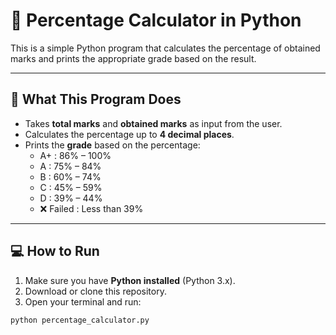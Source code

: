 # 🎯 Percentage Calculator in Python

This is a simple Python program that calculates the percentage of obtained marks and prints the appropriate grade based on the result.

---

## 🧠 What This Program Does

- Takes **total marks** and **obtained marks** as input from the user.
- Calculates the percentage up to **4 decimal places**.
- Prints the **grade** based on the percentage:
  - A+ : 86% – 100%
  - A  : 75% – 84%
  - B  : 60% – 74%
  - C  : 45% – 59%
  - D  : 39% – 44%
  - ❌ Failed : Less than 39%

---

## 💻 How to Run

1. Make sure you have **Python installed** (Python 3.x).
2. Download or clone this repository.
3. Open your terminal and run:

```bash
python percentage_calculator.py

